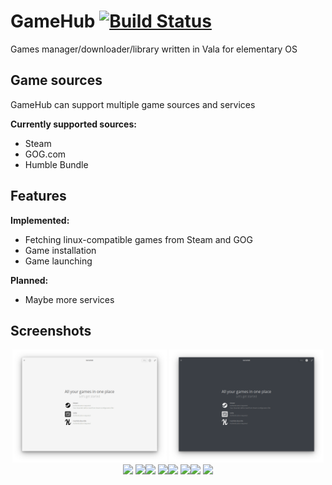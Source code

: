 # GameHub [![Build Status](https://travis-ci.com/tkashkin/GameHub.svg?branch=master)](https://travis-ci.com/tkashkin/GameHub)
Games manager/downloader/library written in Vala for elementary OS

## Game sources
GameHub can support multiple game sources and services

__Currently supported sources:__
* Steam
* GOG.com
* Humble Bundle

## Features
__Implemented:__
* Fetching linux-compatible games from Steam and GOG
* Game installation
* Game launching

__Planned:__
* Maybe more services

## Screenshots
<p align="center"><img src="data/screenshots/1.png?raw=true" width="49%" /> <img src="data/screenshots/1_dark.png?raw=true" width="49%" /><img src="data/screenshots/2.png?raw=true" width="49%" /> <img src="data/screenshots/2_dark.png?raw=true" width="49%" /><img src="data/screenshots/3.png?raw=true" width="49%" /> <img src="data/screenshots/3_dark.png?raw=true" width="49%" /><img src="data/screenshots/3_dialog.png?raw=true" width="49%" /> <img src="data/screenshots/3_dialog_dark.png?raw=true" width="49%" /><img src="data/screenshots/4.png?raw=true" width="49%" /> <img src="data/screenshots/4_dark.png?raw=true" width="49%" /></p>
